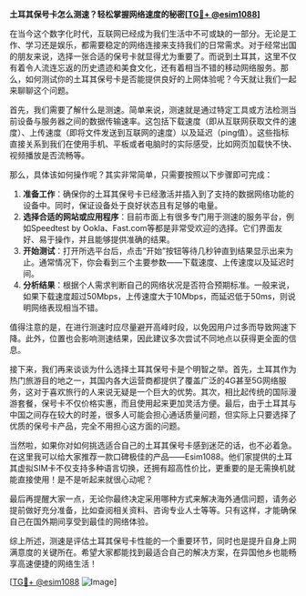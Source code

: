 **土耳其保号卡怎么测速？轻松掌握网络速度的秘密[[TG💪+ @esim1088](https://t.me/s/esim1088)]**

在当今这个数字化时代，互联网已经成为我们生活中不可或缺的一部分。无论是工作、学习还是娱乐，都需要稳定的网络连接来支持我们的日常需求。对于经常出国的朋友来说，选择一张合适的保号卡就显得尤为重要了。而说到土耳其，这里不仅有着令人流连忘返的历史遗迹和美食文化，还有着相当不错的移动网络服务。那么，如何测试你的土耳其保号卡是否能提供良好的上网体验呢？今天就让我们一起来聊聊这个问题。

首先，我们需要了解什么是测速。简单来说，测速就是通过特定工具或方法检测当前设备与服务器之间的数据传输速率。这包括下载速度（即从互联网获取文件的速度）、上传速度（即将文件发送到互联网的速度）以及延迟（ping值）。这些指标直接关系到我们在使用手机、平板或者电脑时的实际感受，比如网页加载快不快、视频播放是否流畅等。

那么，具体该如何操作呢？其实非常简单，只需要按照以下步骤即可完成：

1. **准备工作**：确保你的土耳其保号卡已经激活并插入到了支持的数据网络功能的设备中。同时，保证设备处于良好状态且有足够的电量。
2. **选择合适的网站或应用程序**：目前市面上有很多专门用于测速的服务平台，例如Speedtest by Ookla、Fast.com等都是非常受欢迎的选择。它们界面友好、易于操作，并且能够提供准确的结果。
3. **开始测试**：打开所选平台后，点击“开始”按钮等待几秒钟直到结果显示出来为止。通常情况下，你会看到三个主要参数——下载速度、上传速度以及延迟时间。
4. **分析结果**：根据个人需求判断自己的网络状况是否符合预期标准。一般来说，如果下载速度超过50Mbps，上传速度大于10Mbps，而延迟低于50ms，则说明网络表现相当不错。

值得注意的是，在进行测速时应尽量避开高峰时段，以免因用户过多而导致网速下降。此外，位置也会影响测速结果，因此建议多次尝试不同地点以获得更全面的信息。

接下来，我们再来谈谈为什么选择土耳其保号卡是个明智之举。首先，土耳其作为热门旅游目的地之一，其国内各大运营商都提供了覆盖广泛的4G甚至5G网络服务，这对于喜欢旅行的人来说无疑是一个巨大的优势。其次，相比起传统的国际漫游套餐，保号卡不仅价格实惠，而且使用起来更加灵活方便。最后，由于土耳其与中国之间存在较大的时差，很多人可能会担心通话质量问题，但实际上只要选择了优质的保号卡产品，完全不用担心这方面的问题。

当然啦，如果你对如何挑选适合自己的土耳其保号卡感到迷茫的话，也不必着急。在这里我可以给大家推荐一款口碑极佳的产品——Esim1088。他们家提供的土耳其虚拟SIM卡不仅支持多种语言切换，还拥有超高性价比，更重要的是无需换机就能直接使用！是不是听起来就很心动呢？

最后再提醒大家一点，无论你最终决定采用哪种方式来解决海外通信问题，请务必提前做好充分准备，比如查阅相关资料、咨询专业人士等等。只有这样，才能确保自己在国外期间享受到最佳的网络体验。

综上所述，测速是评估土耳其保号卡性能的一个重要环节，同时也是提升自身上网满意度的关键所在。希望大家都能找到最适合自己的解决方案，在异国他乡也能畅享高速便捷的网络生活！

[[TG💪+ @esim1088](https://t.me/s/esim1088) ![Image](https://i.postimg.cc/4NQfJmqS/Snipaste-2025-05-13-00-14-12.png)]